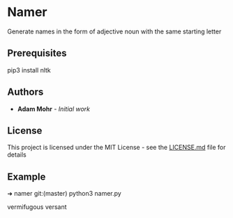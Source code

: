# Namer

Generate names in the form of adjective noun with the same starting letter

## Prerequisites

pip3 install nltk

## Authors

* **Adam Mohr** - *Initial work*

## License

This project is licensed under the MIT License - see the [LICENSE.md](LICENSE.md) file for details

## Example

➜  namer git:(master) python3 namer.py 

vermifugous versant
